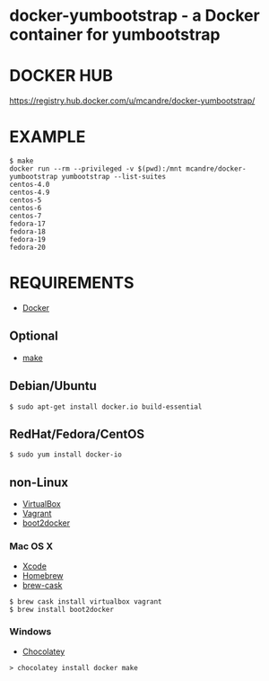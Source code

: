 # docker-yumbootstrap - a Docker container for yumbootstrap

# DOCKER HUB

https://registry.hub.docker.com/u/mcandre/docker-yumbootstrap/

# EXAMPLE

```
$ make
docker run --rm --privileged -v $(pwd):/mnt mcandre/docker-yumbootstrap yumbootstrap --list-suites
centos-4.0
centos-4.9
centos-5
centos-6
centos-7
fedora-17
fedora-18
fedora-19
fedora-20
```

# REQUIREMENTS

* [Docker](https://www.docker.com/)

## Optional

* [make](http://www.gnu.org/software/make/)

## Debian/Ubuntu

```
$ sudo apt-get install docker.io build-essential
```

## RedHat/Fedora/CentOS

```
$ sudo yum install docker-io
```

## non-Linux

* [VirtualBox](https://www.virtualbox.org/)
* [Vagrant](https://www.vagrantup.com/)
* [boot2docker](http://boot2docker.io/)

### Mac OS X

* [Xcode](http://itunes.apple.com/us/app/xcode/id497799835?ls=1&mt=12)
* [Homebrew](http://brew.sh/)
* [brew-cask](http://caskroom.io/)

```
$ brew cask install virtualbox vagrant
$ brew install boot2docker
```

### Windows

* [Chocolatey](https://chocolatey.org/)

```
> chocolatey install docker make
```
